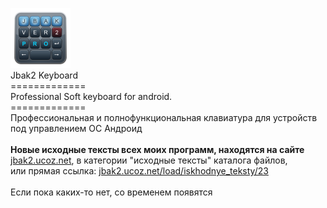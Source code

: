<img alt="" src="res/drawable-xhdpi/icon.png"/><br>
Jbak2 Keyboard <br>
============= <br>
Professional Soft keyboard for android. <br>
============= <br>
Профессиональная и полнофункциональная клавиатура для устройств под управлением ОС Андроид <br>
<br>
<b>Новые исходные тексты всех моих программ, находятся на сайте</b> <a href='https://jbak2.ucoz.net' target="_blank">jbak2.ucoz.net</a>, в категории "исходные тексты" каталога файлов,<br>
или прямая ссылка: <a href='https://jbak2.ucoz.net/load/iskhodnye_teksty/23' target="_blank">jbak2.ucoz.net/load/iskhodnye_teksty/23</a><br>
<br>
Если пока каких-то нет, со временем появятся
